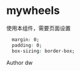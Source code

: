 # mywheels

使用本组件，需要页面设置

```css
  margin: 0;
  padding: 0;
  box-sizing: border-box;
```








Author dw
